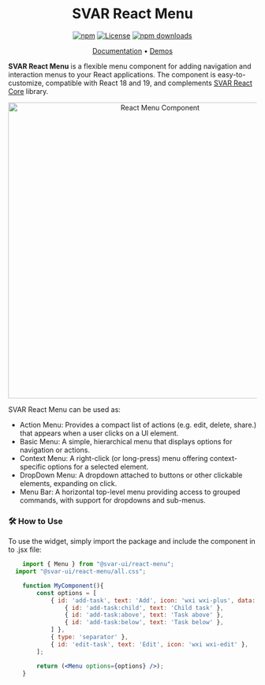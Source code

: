 <div align="center">

# SVAR React Menu

[![npm](https://img.shields.io/npm/v/@svar-ui/react-menu.svg)](https://www.npmjs.com/package/@svar-ui/react-menu)
[![License](https://img.shields.io/github/license/svar-widgets/react-menu)](https://github.com/svar-widgets/react-menu/blob/main/license.txt)
[![npm downloads](https://img.shields.io/npm/dm/@svar-ui/react-menu.svg)](https://www.npmjs.com/package/@svar-ui/react-menu)

</div>

<div align="center">

[Documentation](https://docs.svar.dev/react/core/category/menu/) • [Demos](https://docs.svar.dev/react/core/samples-menu/#/action/willow)

</div>

**SVAR React Menu** is a flexible menu component for adding navigation and interaction menus to your React applications. The component is easy-to-customize, compatible with React 18 and 19, and complements [SVAR React Core](https://github.com/svar-widgets/react-core/) library.

<div align="center">

<img src="https://svar.dev/images/github/github-menu.png" alt="React Menu Component" style="width: 600px;">

</div>

SVAR React Menu can be used as:

- Action Menu: Provides a compact list of actions (e.g. edit, delete, share.) that appears when a user clicks on a UI element.
- Basic Menu: A simple, hierarchical menu that displays options for navigation or actions.
- Context Menu: A right-click (or long-press) menu offering context-specific options for a selected element.
- DropDown Menu: A dropdown attached to buttons or other clickable elements, expanding on click.
- Menu Bar: A horizontal top-level menu providing access to grouped commands, with support for dropdowns and sub-menus.

### :hammer_and_wrench: How to Use

To use the widget, simply import the package and include the component in to .jsx file:

```jsx
	import { Menu } from "@svar-ui/react-menu";
  import "@svar-ui/react-menu/all.css";

    function MyComponent(){
	    const options = [
			{ id: 'add-task', text: 'Add', icon: 'wxi wxi-plus', data: [
        		{ id: 'add-task:child', text: 'Child task' },
        		{ id: 'add-task:above', text: 'Task above' },
        		{ id: 'add-task:below', text: 'Task below' },
      		] },
    		{ type: 'separator' },
		    { id: 'edit-task', text: 'Edit', icon: 'wxi wxi-edit' },
		];

        return (<Menu options={options} />);
    }
```

